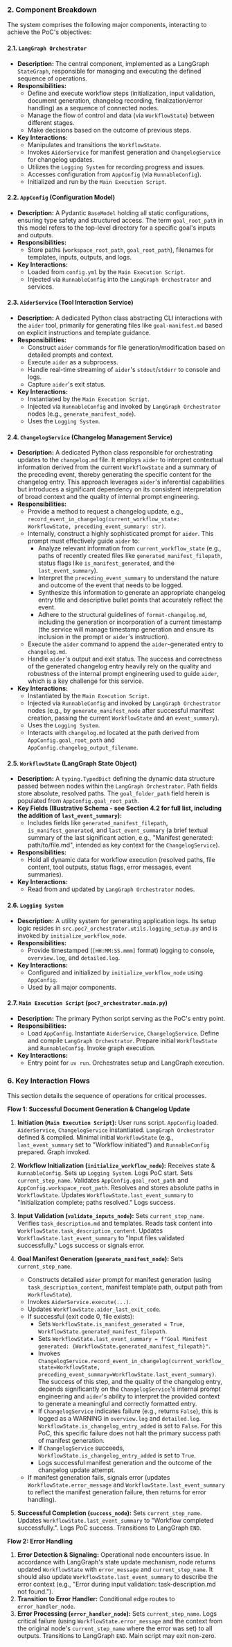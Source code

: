 ### **2. Component Breakdown**

The system comprises the following major components, interacting to achieve the PoC's objectives:

#### **2.1. `LangGraph Orchestrator`**
* **Description:** The central component, implemented as a LangGraph `StateGraph`, responsible for managing and executing the defined sequence of operations.
* **Responsibilities:**
    * Define and execute workflow steps (initialization, input validation, document generation, changelog recording, finalization/error handling) as a sequence of connected nodes.
    * Manage the flow of control and data (via `WorkflowState`) between different stages.
    * Make decisions based on the outcome of previous steps.
* **Key Interactions:**
    * Manipulates and transitions the `WorkflowState`.
    * Invokes `AiderService` for manifest generation and `ChangelogService` for changelog updates.
    * Utilizes the `Logging System` for recording progress and issues.
    * Accesses configuration from `AppConfig` (via `RunnableConfig`).
    * Initialized and run by the `Main Execution Script`.

#### **2.2. `AppConfig` (Configuration Model)**
* **Description:** A Pydantic `BaseModel` holding all static configurations, ensuring type safety and structured access. The term `goal_root_path` in this model refers to the top-level directory for a specific goal's inputs and outputs.
* **Responsibilities:**
    * Store paths (`workspace_root_path`, `goal_root_path`), filenames for templates, inputs, outputs, and logs.
* **Key Interactions:**
    * Loaded from `config.yml` by the `Main Execution Script`.
    * Injected via `RunnableConfig` into the `LangGraph Orchestrator` and services.

#### **2.3. `AiderService` (Tool Interaction Service)**
* **Description:** A dedicated Python class abstracting CLI interactions with the `aider` tool, primarily for generating files like `goal-manifest.md` based on explicit instructions and template guidance.
* **Responsibilities:**
    * Construct `aider` commands for file generation/modification based on detailed prompts and context.
    * Execute `aider` as a subprocess.
    * Handle real-time streaming of `aider`'s `stdout`/`stderr` to console and logs.
    * Capture `aider`'s exit status.
* **Key Interactions:**
    * Instantiated by the `Main Execution Script`.
    * Injected via `RunnableConfig` and invoked by `LangGraph Orchestrator` nodes (e.g., `generate_manifest_node`).
    * Uses the `Logging System`.

#### **2.4. `ChangelogService` (Changelog Management Service)**
* **Description:** A dedicated Python class responsible for orchestrating updates to the `changelog.md` file. It employs `aider` to interpret contextual information derived from the current `WorkflowState` and a summary of the preceding event, thereby generating the specific content for the changelog entry. This approach leverages `aider`'s inferential capabilities but introduces a significant dependency on its consistent interpretation of broad context and the quality of internal prompt engineering.
* **Responsibilities:**
    * Provide a method to request a changelog update, e.g., `record_event_in_changelog(current_workflow_state: WorkflowState, preceding_event_summary: str)`.
    * Internally, construct a highly sophisticated prompt for `aider`. This prompt must effectively guide `aider` to:
        * Analyze relevant information from `current_workflow_state` (e.g., paths of recently created files like `generated_manifest_filepath`, status flags like `is_manifest_generated`, and the `last_event_summary`).
        * Interpret the `preceding_event_summary` to understand the nature and outcome of the event that needs to be logged.
        * Synthesize this information to generate an appropriate changelog entry title and descriptive bullet points that accurately reflect the event.
        * Adhere to the structural guidelines of `format-changelog.md`, including the generation or incorporation of a current timestamp (the service will manage timestamp generation and ensure its inclusion in the prompt or `aider`'s instruction).
    * Execute the `aider` command to append the `aider`-generated entry to `changelog.md`.
    * Handle `aider`'s output and exit status. The success and correctness of the generated changelog entry heavily rely on the quality and robustness of the internal prompt engineering used to guide `aider`, which is a key challenge for this service.
* **Key Interactions:**
    * Instantiated by the `Main Execution Script`.
    * Injected via `RunnableConfig` and invoked by `LangGraph Orchestrator` nodes (e.g., by `generate_manifest_node` after successful manifest creation, passing the current `WorkflowState` and an `event_summary`).
    * Uses the `Logging System`.
    * Interacts with `changelog.md` located at the path derived from `AppConfig.goal_root_path` and `AppConfig.changelog_output_filename`.

#### **2.5. `WorkflowState` (LangGraph State Object)**
* **Description:** A `typing.TypedDict` defining the dynamic data structure passed between nodes within the `LangGraph Orchestrator`. Path fields store absolute, resolved paths. The `goal_folder_path` field herein is populated from `AppConfig.goal_root_path`.
* **Key Fields (Illustrative Schema - see Section 4.2 for full list, including the addition of `last_event_summary`):**
    * Includes fields like `generated_manifest_filepath`, `is_manifest_generated`, and `last_event_summary` (a brief textual summary of the last significant action, e.g., "Manifest generated: path/to/file.md", intended as key context for the `ChangelogService`).
* **Responsibilities:**
    * Hold all dynamic data for workflow execution (resolved paths, file content, tool outputs, status flags, error messages, event summaries).
* **Key Interactions:**
    * Read from and updated by `LangGraph Orchestrator` nodes.

#### **2.6. `Logging System`**
* **Description:** A utility system for generating application logs. Its setup logic resides in `src.poc7_orchestrator.utils.logging_setup.py` and is invoked by `initialize_workflow_node`.
* **Responsibilities:**
    * Provide timestamped (`[HH:MM:SS.mmm]` format) logging to console, `overview.log`, and `detailed.log`.
* **Key Interactions:**
    * Configured and initialized by `initialize_workflow_node` using `AppConfig`.
    * Used by all major components.

#### **2.7. `Main Execution Script` (`poc7_orchestrator.main.py`)**
* **Description:** The primary Python script serving as the PoC's entry point.
* **Responsibilities:**
    * Load `AppConfig`. Instantiate `AiderService`, `ChangelogService`. Define and compile `LangGraph Orchestrator`. Prepare initial `WorkflowState` and `RunnableConfig`. Invoke graph execution.
* **Key Interactions:**
    * Entry point for `uv run`. Orchestrates setup and LangGraph execution.

### **6. Key Interaction Flows**

This section details the sequence of operations for critical processes.

**Flow 1: Successful Document Generation & Changelog Update**

1.  **Initiation (`Main Execution Script`):** User runs script. `AppConfig` loaded. `AiderService`, `ChangelogService` instantiated. `LangGraph Orchestrator` defined & compiled. Minimal initial `WorkflowState` (e.g., `last_event_summary` set to "Workflow initiated") and `RunnableConfig` prepared. Graph invoked.

2.  **Workflow Initialization (`initialize_workflow_node`):** Receives state & `RunnableConfig`. Sets up `Logging System`. Logs PoC start. Sets `current_step_name`. Validates `AppConfig.goal_root_path` and `AppConfig.workspace_root_path`. Resolves and stores absolute paths in `WorkflowState`. Updates `WorkflowState.last_event_summary` to "Initialization complete; paths resolved." Logs success.

3.  **Input Validation (`validate_inputs_node`):** Sets `current_step_name`. Verifies `task_description.md` and templates. Reads task content into `WorkflowState.task_description_content`. Updates `WorkflowState.last_event_summary` to "Input files validated successfully." Logs success or signals error.

4.  **Goal Manifest Generation (`generate_manifest_node`):** Sets `current_step_name`.
    * Constructs detailed `aider` prompt for manifest generation (using `task_description_content`, manifest template path, output path from `WorkflowState`).
    * Invokes `AiderService.execute(...)`.
    * Updates `WorkflowState.aider_last_exit_code`.
    * If successful (exit code 0, file exists):
        * Sets `WorkflowState.is_manifest_generated = True`, `WorkflowState.generated_manifest_filepath`.
        * Sets `WorkflowState.last_event_summary = f"Goal Manifest generated: {WorkflowState.generated_manifest_filepath}"`.
        * Invokes `ChangelogService.record_event_in_changelog(current_workflow_state=WorkflowState, preceding_event_summary=WorkflowState.last_event_summary)`. The success of this step, and the quality of the changelog entry, depends significantly on the `ChangelogService`'s internal prompt engineering and `aider`'s ability to interpret the provided context to generate a meaningful and correctly formatted entry.
        * If `ChangelogService` indicates failure (e.g., returns `False`), this is logged as a WARNING in `overview.log` and `detailed.log`. `WorkflowState.is_changelog_entry_added` is set to `False`. For this PoC, this specific failure does not halt the primary success path of manifest generation.
        * If `ChangelogService` succeeds, `WorkflowState.is_changelog_entry_added` is set to `True`.
        * Logs successful manifest generation and the outcome of the changelog update attempt.
    * If manifest generation fails, signals error (updates `WorkflowState.error_message` and `WorkflowState.last_event_summary` to reflect the manifest generation failure, then returns for error handling).

5.  **Successful Completion (`success_node`):** Sets `current_step_name`. Updates `WorkflowState.last_event_summary` to "Workflow completed successfully.". Logs PoC success. Transitions to LangGraph `END`.

**Flow 2: Error Handling**

1.  **Error Detection & Signaling:** Operational node encounters issue. In accordance with LangGraph's state update mechanism, node returns updated `WorkflowState` with `error_message` and `current_step_name`. It should also update `WorkflowState.last_event_summary` to describe the error context (e.g., "Error during input validation: task-description.md not found.").
2.  **Transition to Error Handler:** Conditional edge routes to `error_handler_node`.
3.  **Error Processing (`error_handler_node`):** Sets `current_step_name`. Logs critical failure (using `WorkflowState.error_message` and the context from the original node's `current_step_name` where the error was set) to all outputs. Transitions to LangGraph `END`. Main script may exit non-zero.